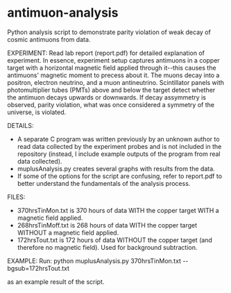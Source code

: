 # antimuon-analysis
Python analysis script to demonstrate parity violation of weak decay of cosmic antimuons from data.

EXPERIMENT:
Read lab report (report.pdf) for detailed explanation of experiment. In essence, experiment setup captures antimuons in a 
copper target with a horizontal magnetic field applied through it--this causes the antimuons' magnetic moment to precess about it. 
The muons decay into a positron, electron neutrino, and a muon antineutrino. Scintillator panels with photomultiplier tubes (PMTs) 
above and below the target detect whether the antimuon decays upwards or downwards. If decay assymmetry is observed, parity 
violation, what was once considered a symmetry of the universe, is violated.

DETAILS:
- A separate C program was written previously by an unknown author to read data collected by the experiment probes and is not 
included in the repository (instead, I include example outputs of the program from real data collected).
- muplusAnalysis.py creates several graphs with results from the data.
- If some of the options for the script are confusing, refer to report.pdf to better understand the fundamentals of the analysis 
process.

FILES:
- 370hrsTinMon.txt is 370 hours of data WITH the copper target WITH a magnetic field applied.
- 268hrsTinMoff.txt is 268 hours of data WITH the copper target WITHOUT a magnetic field applied.
- 172hrsTout.txt is 172 hours of data WITHOUT the copper target (and therefore no magnetic field). Used for background subtraction.

EXAMPLE:
Run:
     python muplusAnalysis.py 370hrsTinMon.txt --bgsub=172hrsTout.txt 
     
as an example result of the script.
